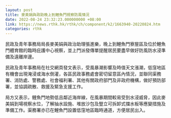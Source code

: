 ```yaml
---
layout: post
title: 麥美娟與政助晚上到鯉魚門視察防風情況
date: 2022-08-24 23:32:23.000000000 +08:00
link: https://news.rthk.hk/rthk/ch/component/k2/1663940-20220824.htm
categories: rthk
---
```


民政及青年事務局局長麥美娟與政治助理張進樂，晚上到鯉魚門寮屋區及位於鯉魚門體育館的臨時庇護中心視察，並上門派發傳單提醒居民要盡早做好防風防水浸準備及遠離岸邊。

民政及青年事務局在社交網頁發文表示，受風暴潮影響及時值天文漲潮，低窪地區有機會出現淹浸或海水倒灌，各區民政事務處會密切留意區內情況，並聯同渠務署、消防處、警務處、社會福利署、其他有關政府部門及非政府機構，做好預防部署，並協調疏散、救援及緊急支援工作。

局方又表示，鲤魚門地勢低且鄰近海岸線，在風暴期間較易受到水浸威脅，因此麥美娟到場視察水位，了解抽水設施、堆放沙包及豎立可拆卸式擋水板等應變措施及準備工作。渠務署亦已在鯉魚門設置低窪地區臨時通道，方便居民出入。
